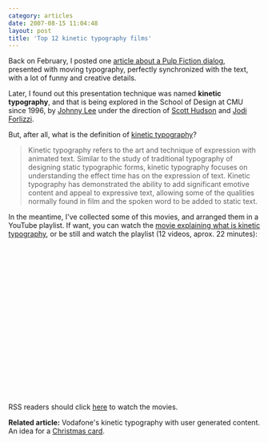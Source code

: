 ```yaml
---
category: articles
date: 2007-08-15 11:04:48
layout: post
title: 'Top 12 kinetic typography films'
---
```


<p>Back on February, I posted one <a href="//joaobordalo.com/articles/2007/02/26/pulp-fiction-in-typography">article about a Pulp Fiction dialog</a>, presented with moving typography, perfectly synchronized with the text, with a lot of funny and creative details.</p>

<p>Later, I found out this presentation technique was named <strong>kinetic typography</strong>, and that is being explored in the School of Design at CMU since 1996, by <a href="http://www-2.cs.cmu.edu/~johnny/">Johnny Lee</a> under the direction of <a href="http://www-2.cs.cmu.edu/~hudson/">Scott Hudson</a> and <a href="http://goodgestreet.com/">Jodi Forlizzi</a>.</p>

<p>But, after all, what is the definition of <a href="http://kinetictypography.org/">kinetic typography</a>?</p>

<blockquote>Kinetic typography refers to the art and technique of expression with animated text. Similar to the study of traditional typography of designing static typographic forms, kinetic typography focuses on understanding the effect time has on the expression of text. Kinetic typography has demonstrated the ability to add significant emotive content and appeal to expressive text, allowing some of the qualities normally found in film and the spoken word to be added to static text.</blockquote>

<p>In the meantime, I've collected some of this movies, and arranged them in a YouTube playlist. If want, you can watch the <a href="">movie explaining what is kinetic typography</a>, or be still and watch the playlist (12 videos, aprox. 22 minutes):</p>

<iframe title="Top 12 kinetic typography films" width="480" height="300" data-src="//www.youtube.com/embed/1B2C8B9F64093791" frameborder="0" allowfullscreen></iframe><p>RSS readers should click <a href="//joaobordalo.com/articles/2007/08/15/top-12-kinetic-typography-films">here</a> to watch the movies.</p>

<p><strong>Related article:</strong> Vodafone's kinetic typography with user generated content. An idea for a <a href="//joaobordalo.com/articles/2008/12/06/kinetic-typography-with-your-content">Christmas card</a>.</p>
